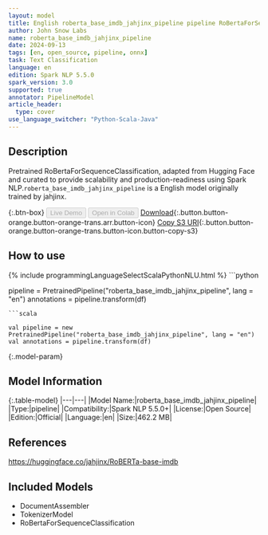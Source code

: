 ```yaml
---
layout: model
title: English roberta_base_imdb_jahjinx_pipeline pipeline RoBertaForSequenceClassification from jahjinx
author: John Snow Labs
name: roberta_base_imdb_jahjinx_pipeline
date: 2024-09-13
tags: [en, open_source, pipeline, onnx]
task: Text Classification
language: en
edition: Spark NLP 5.5.0
spark_version: 3.0
supported: true
annotator: PipelineModel
article_header:
  type: cover
use_language_switcher: "Python-Scala-Java"
---
```


## Description

Pretrained RoBertaForSequenceClassification, adapted from Hugging Face and curated to provide scalability and production-readiness using Spark NLP.`roberta_base_imdb_jahjinx_pipeline` is a English model originally trained by jahjinx.

{:.btn-box}
<button class="button button-orange" disabled>Live Demo</button>
<button class="button button-orange" disabled>Open in Colab</button>
[Download](https://s3.amazonaws.com/auxdata.johnsnowlabs.com/public/models/roberta_base_imdb_jahjinx_pipeline_en_5.5.0_3.0_1726247228815.zip){:.button.button-orange.button-orange-trans.arr.button-icon}
[Copy S3 URI](s3://auxdata.johnsnowlabs.com/public/models/roberta_base_imdb_jahjinx_pipeline_en_5.5.0_3.0_1726247228815.zip){:.button.button-orange.button-orange-trans.button-icon.button-copy-s3}

## How to use



<div class="tabs-box" markdown="1">
{% include programmingLanguageSelectScalaPythonNLU.html %}
```python

pipeline = PretrainedPipeline("roberta_base_imdb_jahjinx_pipeline", lang = "en")
annotations =  pipeline.transform(df)   

```
```scala

val pipeline = new PretrainedPipeline("roberta_base_imdb_jahjinx_pipeline", lang = "en")
val annotations = pipeline.transform(df)

```
</div>

{:.model-param}
## Model Information

{:.table-model}
|---|---|
|Model Name:|roberta_base_imdb_jahjinx_pipeline|
|Type:|pipeline|
|Compatibility:|Spark NLP 5.5.0+|
|License:|Open Source|
|Edition:|Official|
|Language:|en|
|Size:|462.2 MB|

## References

https://huggingface.co/jahjinx/RoBERTa-base-imdb

## Included Models

- DocumentAssembler
- TokenizerModel
- RoBertaForSequenceClassification